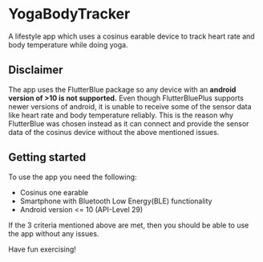 # YogaBodyTracker

A lifestyle app which uses a cosinus earable device to track heart rate and body temperature while doing yoga.

## Disclaimer

The app uses the FlutterBlue package so any device with an __android version of >10 is not supported.__
Even though FlutterBluePlus supports newer versions of android, it is unable to receive some of the sensor data like heart rate and body temperature reliably.
This is the reason why FlutterBlue was chosen instead as it can connect and provide the sensor data of the cosinus device without the above mentioned issues.


## Getting started

To use the app you need the following:
- Cosinus one earable
- Smartphone with Bluetooth Low Energy(BLE) functionality
- Android version <= 10 (API-Level 29)

If the 3 criteria mentioned above are met, then you should be able to use the app without any issues.

Have fun exercising!

